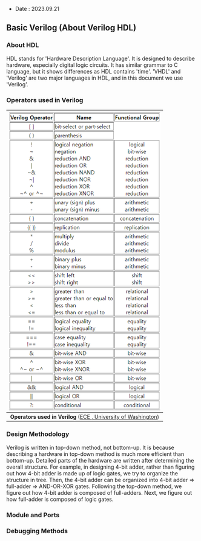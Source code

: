 * Date : 2023.09.21

## Basic Verilog (About Verilog HDL)

### About HDL

HDL stands for 'Hardware Description Language'. It is designed to describe hardware, especially digital logic circuits. 
It has similar grammar to C language, but it shows differences as HDL contains 'time'. 'VHDL' and 'Verilog' are two major
languages in HDL, and in this document we use 'Verilog'. 

### Operators used in Verilog

<div align="center">

|<img src="https://github.com/wani-ham/Today-I-Learned/blob/main/FPGA/img/verilog_operators.png" alt="Operators used in Verilog" width="400"/>|
|:-:|
|**Operators used in Verilog** ([ECE , University of Washington](https://class.ece.uw.edu/cadta/verilog/))|

</div>


### Design Methodology

Verilog is written in top-down method, not bottom-up. It is because describing a hardware in top-down method is much more efficient than bottom-up. 
Detailed parts of the hardware are written after determining the overall structure. For example, in designing 4-bit adder, rather than figuring out how 4-bit adder 
is made up of logic gates, we try to organize the structure in tree. Then, the 4-bit adder can be organized into 4-bit adder => full-adder => AND-OR-XOR gates. 
Following the top-down method, we figure out how 4-bit adder is composed of full-adders. Next, we figure out how full-adder is composed of logic gates. 

### Module and Ports


### Debugging Methods
